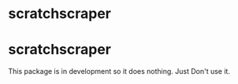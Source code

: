 # scratchscraper
# scratchscraper
This package is in development so it does nothing. Just Don't use it.